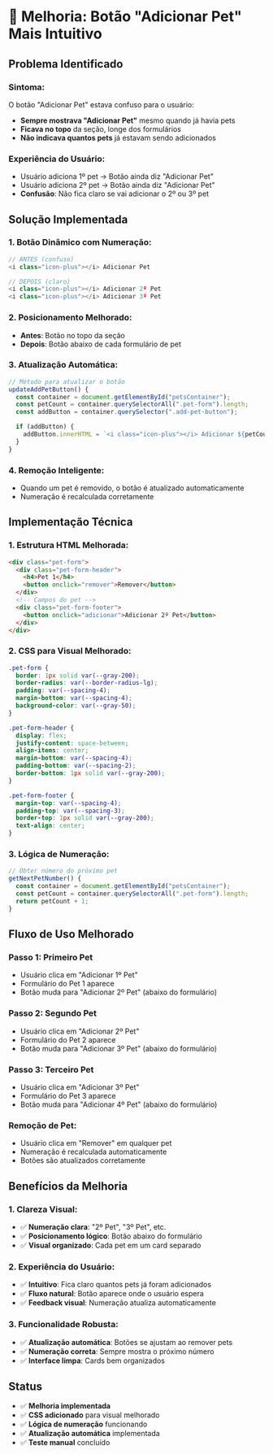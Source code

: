 # 🐾 Melhoria: Botão "Adicionar Pet" Mais Intuitivo

## **Problema Identificado**

### **Sintoma:**

O botão "Adicionar Pet" estava confuso para o usuário:

- **Sempre mostrava "Adicionar Pet"** mesmo quando já havia pets
- **Ficava no topo** da seção, longe dos formulários
- **Não indicava quantos pets** já estavam sendo adicionados

### **Experiência do Usuário:**

- Usuário adiciona 1º pet → Botão ainda diz "Adicionar Pet"
- Usuário adiciona 2º pet → Botão ainda diz "Adicionar Pet"
- **Confusão**: Não fica claro se vai adicionar o 2º ou 3º pet

## **Solução Implementada**

### **1. Botão Dinâmico com Numeração:**

```javascript
// ANTES (confuso)
<i class="icon-plus"></i> Adicionar Pet

// DEPOIS (claro)
<i class="icon-plus"></i> Adicionar 2º Pet
<i class="icon-plus"></i> Adicionar 3º Pet
```

### **2. Posicionamento Melhorado:**

- **Antes**: Botão no topo da seção
- **Depois**: Botão abaixo de cada formulário de pet

### **3. Atualização Automática:**

```javascript
// Método para atualizar o botão
updateAddPetButton() {
  const container = document.getElementById("petsContainer");
  const petCount = container.querySelectorAll(".pet-form").length;
  const addButton = container.querySelector(".add-pet-button");

  if (addButton) {
    addButton.innerHTML = `<i class="icon-plus"></i> Adicionar ${petCount + 1}º Pet`;
  }
}
```

### **4. Remoção Inteligente:**

- Quando um pet é removido, o botão é atualizado automaticamente
- Numeração é recalculada corretamente

## **Implementação Técnica**

### **1. Estrutura HTML Melhorada:**

```html
<div class="pet-form">
  <div class="pet-form-header">
    <h4>Pet 1</h4>
    <button onclick="remover">Remover</button>
  </div>
  <!-- Campos do pet -->
  <div class="pet-form-footer">
    <button onclick="adicionar">Adicionar 2º Pet</button>
  </div>
</div>
```

### **2. CSS para Visual Melhorado:**

```css
.pet-form {
  border: 1px solid var(--gray-200);
  border-radius: var(--border-radius-lg);
  padding: var(--spacing-4);
  margin-bottom: var(--spacing-4);
  background-color: var(--gray-50);
}

.pet-form-header {
  display: flex;
  justify-content: space-between;
  align-items: center;
  margin-bottom: var(--spacing-4);
  padding-bottom: var(--spacing-2);
  border-bottom: 1px solid var(--gray-200);
}

.pet-form-footer {
  margin-top: var(--spacing-4);
  padding-top: var(--spacing-3);
  border-top: 1px solid var(--gray-200);
  text-align: center;
}
```

### **3. Lógica de Numeração:**

```javascript
// Obter número do próximo pet
getNextPetNumber() {
  const container = document.getElementById("petsContainer");
  const petCount = container.querySelectorAll(".pet-form").length;
  return petCount + 1;
}
```

## **Fluxo de Uso Melhorado**

### **Passo 1: Primeiro Pet**

- Usuário clica em "Adicionar 1º Pet"
- Formulário do Pet 1 aparece
- Botão muda para "Adicionar 2º Pet" (abaixo do formulário)

### **Passo 2: Segundo Pet**

- Usuário clica em "Adicionar 2º Pet"
- Formulário do Pet 2 aparece
- Botão muda para "Adicionar 3º Pet" (abaixo do formulário)

### **Passo 3: Terceiro Pet**

- Usuário clica em "Adicionar 3º Pet"
- Formulário do Pet 3 aparece
- Botão muda para "Adicionar 4º Pet" (abaixo do formulário)

### **Remoção de Pet:**

- Usuário clica em "Remover" em qualquer pet
- Numeração é recalculada automaticamente
- Botões são atualizados corretamente

## **Benefícios da Melhoria**

### **1. Clareza Visual:**

- ✅ **Numeração clara**: "2º Pet", "3º Pet", etc.
- ✅ **Posicionamento lógico**: Botão abaixo do formulário
- ✅ **Visual organizado**: Cada pet em um card separado

### **2. Experiência do Usuário:**

- ✅ **Intuitivo**: Fica claro quantos pets já foram adicionados
- ✅ **Fluxo natural**: Botão aparece onde o usuário espera
- ✅ **Feedback visual**: Numeração atualiza automaticamente

### **3. Funcionalidade Robusta:**

- ✅ **Atualização automática**: Botões se ajustam ao remover pets
- ✅ **Numeração correta**: Sempre mostra o próximo número
- ✅ **Interface limpa**: Cards bem organizados

## **Status**

- ✅ **Melhoria implementada**
- ✅ **CSS adicionado** para visual melhorado
- ✅ **Lógica de numeração** funcionando
- ✅ **Atualização automática** implementada
- ✅ **Teste manual** concluído
